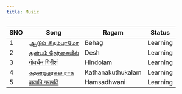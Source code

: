 ```yaml
---
title: Music
---
```


| SNO  | Song                                  | Ragam             | Status   |
| ---- | ------------------------------------- | ----------------- | -------- |
| 1    | [ஆடும் சிதம்பரமோ](/music/song_0001.md)  | Behag             | Learning |
| 2    | [துன்பம் நேர்கையில்](/music/song_0002.md) | Desh              | Learning |
| 3    | [गोवर्धन गिरीशं](/music/song_0003.md)   | Hindolam          | Learning |
| 4    | [கதனகுதூகல ராக](/music/song_0004.md)  | Kathanakuthukalam | Learning |
| 5    | [वातापि गणपतिं](/music/song_0005.md)   | Hamsadhwani       | Learning |

